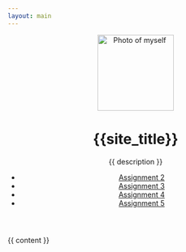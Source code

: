 ```yaml
---
layout: main
---
```


<header class="header">
  <img class="profile-pic" width="150" height="150" src="https://avatars.githubusercontent.com/u/4561733" alt="Photo of myself">
  <h1>{{site_title}}</h1>
  <p class="lead">{{ description }}</p>
  <ul class="nav-links list-unstyled">
  <li><a href="../module-2/"><i class="devicon-javascript-plain" title="JavaScript"> </i>Assignment 2</a>
  </li>
  <li><a href="../module-3/"><i class="devicon-python-plain" title="Python"> </i>Assignment 3</a>
  </li>
  <li><a href="../module-4/"><i class="devicon-python-plain" title="Python"> </i>Assignment 4</a>
  </li>
  <li><a href="../module-5/"><i class="devicon-python-plain" title="Python"> </i>Assignment 5</a>
  </li>
</ul>
</header>

{{ content }}